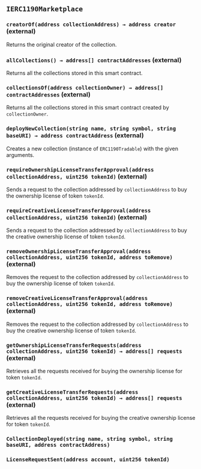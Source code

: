 ## `IERC1190Marketplace`






### `creatorOf(address collectionAddress) → address creator` (external)



Returns the original creator of the collection.

### `allCollections() → address[] contractAddresses` (external)



Returns all the collections stored in this smart contract.

### `collectionsOf(address collectionOwner) → address[] contractAddresses` (external)



Returns all the collections stored in this smart contract created by `collectionOwner`.

### `deployNewCollection(string name, string symbol, string baseURI) → address contractAddress` (external)



Creates a new collection (instance of `ERC1190Tradable`) with the given arguments.

### `requireOwnershipLicenseTransferApproval(address collectionAddress, uint256 tokenId)` (external)



Sends a request to the collection addressed by `collectionAddress` to buy the
ownership license of token `tokenId`.

### `requireCreativeLicenseTransferApproval(address collectionAddress, uint256 tokenId)` (external)



Sends a request to the collection addressed by `collectionAddress` to buy the
creative ownership license of token `tokenId`.

### `removeOwnershipLicenseTransferApproval(address collectionAddress, uint256 tokenId, address toRemove)` (external)



Removes the request to the collection addressed by `collectionAddress` to buy the
ownership license of token `tokenId`.

### `removeCreativeLicenseTransferApproval(address collectionAddress, uint256 tokenId, address toRemove)` (external)



Removes the request to the collection addressed by `collectionAddress` to buy the
creative ownership license of token `tokenId`.

### `getOwnershipLicenseTransferRequests(address collectionAddress, uint256 tokenId) → address[] requests` (external)



Retrieves all the requests received for buying the ownership license for token `tokenId`.

### `getCreativeLicenseTransferRequests(address collectionAddress, uint256 tokenId) → address[] requests` (external)



Retrieves all the requests received for buying the creative ownership license for token `tokenId`.


### `CollectionDeployed(string name, string symbol, string baseURI, address contractAddress)`





### `LicenseRequestSent(address account, uint256 tokenId)`







